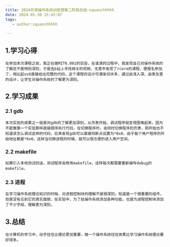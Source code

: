 ```yaml
---
title: 2024开源操作系统训练营第二阶段总结-squanchhhhh
date: 2024-05-30 15:43:07
tags:
   - author:squanchhhhh

---
```


## 1.学习心得
    在参加本次课程之前，我正在做MIT6.081的实验，在谁演的过程中，我发现自己对操作系统的了解还不是特别深刻，于是去b站上寻找相关的视频，无意中发现了rcore的课程，便报名参加了，相比起xv6直接给出完整的代码，这个课程的设计可谓亲切许多，通过由浅入深，由表及里的设计，让学生对操作系统的了解更为深刻。
## 2.学习成果
### 2.1 gdb
    本次实验的成果之一就是对gdb的了解更加深刻，从页表开始，调试程序就变得困难起来，因为不能像第一个实验那样直接顺序执行代码，在切换程序时，会同时切换程序的页表，刚开始也不知道该怎么调试这样的代码，后来发现gdb可以直接将断点设置为*0x0，由于每个用户程序的开始地址都是*0x0，这样当切换进程的时候，就可以很方便的进入用户空间。
### 2.2 makefile
    如果引入本地测试的话，测试程序会修改makefile，这样每次都需要重新编写debug的makefile。
### 2.3 进程
    在学习操作系统理论知识的时候，对进程控制块的理解不是很深刻，知道是一个很重要的组件，但是没有见到它的真实面貌，在实验中，为了给操作系统添加各种功能，也是为进程控制块添加了不少字段，理解更为深刻。
## 3.总结
    在计算机的学习中，动手往往比理论更加重要，做一个操作系统往往效果比学习操作系统理论要好得多。





